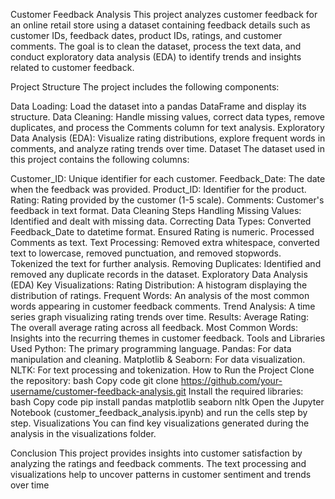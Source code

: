 Customer Feedback Analysis
This project analyzes customer feedback for an online retail store using a dataset containing feedback details such as customer IDs, feedback dates, product IDs, ratings, and customer comments. The goal is to clean the dataset, process the text data, and conduct exploratory data analysis (EDA) to identify trends and insights related to customer feedback.

Project Structure
The project includes the following components:

Data Loading: Load the dataset into a pandas DataFrame and display its structure.
Data Cleaning: Handle missing values, correct data types, remove duplicates, and process the Comments column for text analysis.
Exploratory Data Analysis (EDA): Visualize rating distributions, explore frequent words in comments, and analyze rating trends over time.
Dataset
The dataset used in this project contains the following columns:

Customer_ID: Unique identifier for each customer.
Feedback_Date: The date when the feedback was provided.
Product_ID: Identifier for the product.
Rating: Rating provided by the customer (1-5 scale).
Comments: Customer's feedback in text format.
Data Cleaning Steps
Handling Missing Values: Identified and dealt with missing data.
Correcting Data Types:
Converted Feedback_Date to datetime format.
Ensured Rating is numeric.
Processed Comments as text.
Text Processing:
Removed extra whitespace, converted text to lowercase, removed punctuation, and removed stopwords.
Tokenized the text for further analysis.
Removing Duplicates: Identified and removed any duplicate records in the dataset.
Exploratory Data Analysis (EDA)
Key Visualizations:
Rating Distribution: A histogram displaying the distribution of ratings.
Frequent Words: An analysis of the most common words appearing in customer feedback comments.
Trend Analysis: A time series graph visualizing rating trends over time.
Results:
Average Rating: The overall average rating across all feedback.
Most Common Words: Insights into the recurring themes in customer feedback.
Tools and Libraries Used
Python: The primary programming language.
Pandas: For data manipulation and cleaning.
Matplotlib & Seaborn: For data visualization.
NLTK: For text processing and tokenization.
How to Run the Project
Clone the repository:
bash
Copy code
git clone https://github.com/your-username/customer-feedback-analysis.git
Install the required libraries:
bash
Copy code
pip install pandas matplotlib seaborn nltk
Open the Jupyter Notebook (customer_feedback_analysis.ipynb) and run the cells step by step.
Visualizations
You can find key visualizations generated during the analysis in the visualizations folder.

Conclusion
This project provides insights into customer satisfaction by analyzing the ratings and feedback comments. The text processing and visualizations help to uncover patterns in customer sentiment and trends over time
